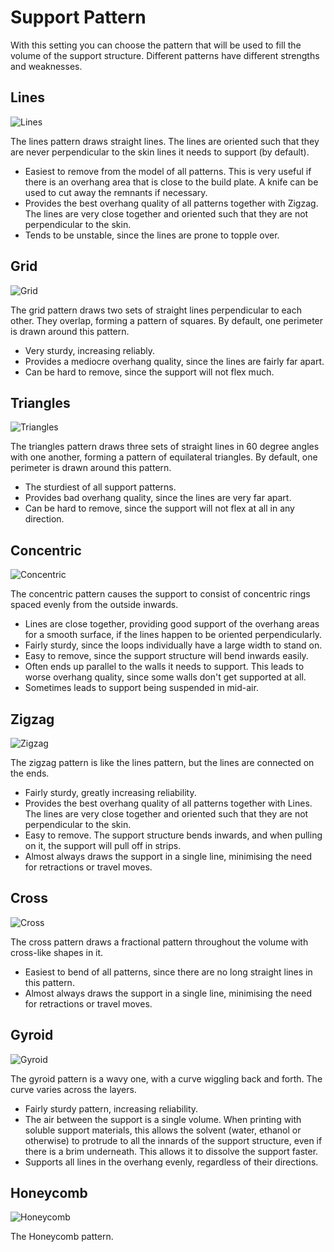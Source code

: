 Support Pattern
====
With this setting you can choose the pattern that will be used to fill the volume of the support structure. Different patterns have different strengths and weaknesses.

<!--screenshot {
"image_path": "support_pattern_lines.png",
"models": [
    {
        "script": "calendar_holder.scad",
        "transformation": ["rotateX(90)"]
    }
],
"camera_position": [0, 0, 135],
"settings": {
    "support_enable": true,
    "support_pattern": "lines"
},
"structures": ["helpers"],
"colours": 16
}-->
Lines
----
![Lines](../images/support_pattern_lines.png)

The lines pattern draws straight lines. The lines are oriented such that they are never perpendicular to the skin lines it needs to support (by default).
* Easiest to remove from the model of all patterns. This is very useful if there is an overhang area that is close to the build plate. A knife can be used to cut away the remnants if necessary.
* Provides the best overhang quality of all patterns together with Zigzag. The lines are very close together and oriented such that they are not perpendicular to the skin.
* Tends to be unstable, since the lines are prone to topple over.

<!--screenshot {
"image_path": "support_pattern_grid.png",
"models": [
    {
        "script": "calendar_holder.scad",
        "transformation": ["rotateX(90)"]
    }
],
"camera_position": [0, 0, 135],
"settings": {
    "support_enable": true,
    "support_pattern": "grid"
},
"structures": ["helpers"],
"colours": 16
}-->
Grid
----
![Grid](../images/support_pattern_grid.png)

The grid pattern draws two sets of straight lines perpendicular to each other. They overlap, forming a pattern of squares. By default, one perimeter is drawn around this pattern.
* Very sturdy, increasing reliably.
* Provides a mediocre overhang quality, since the lines are fairly far apart.
* Can be hard to remove, since the support will not flex much.

<!--screenshot {
"image_path": "support_pattern_triangles.png",
"models": [
    {
        "script": "calendar_holder.scad",
        "transformation": ["rotateX(90)"]
    }
],
"camera_position": [0, 0, 135],
"settings": {
    "support_enable": true,
    "support_pattern": "triangles"
},
"structures": ["helpers"],
"colours": 16
}-->
Triangles
----
![Triangles](../images/support_pattern_triangles.png)

The triangles pattern draws three sets of straight lines in 60 degree angles with one another, forming a pattern of equilateral triangles. By default, one perimeter is drawn around this pattern.
* The sturdiest of all support patterns.
* Provides bad overhang quality, since the lines are very far apart.
* Can be hard to remove, since the support will not flex at all in any direction.

<!--screenshot {
"image_path": "support_pattern_concentric.png",
"models": [
    {
        "script": "calendar_holder.scad",
        "transformation": ["rotateX(90)"]
    }
],
"camera_position": [0, 0, 135],
"settings": {
    "support_enable": true,
    "support_pattern": "concentric"
},
"structures": ["helpers"],
"colours": 16
}-->
Concentric
----
![Concentric](../images/support_pattern_concentric.png)

The concentric pattern causes the support to consist of concentric rings spaced evenly from the outside inwards.
* Lines are close together, providing good support of the overhang areas for a smooth surface, if the lines happen to be oriented perpendicularly.
* Fairly sturdy, since the loops individually have a large width to stand on.
* Easy to remove, since the support structure will bend inwards easily.
* Often ends up parallel to the walls it needs to support. This leads to worse overhang quality, since some walls don't get supported at all.
* Sometimes leads to support being suspended in mid-air.

<!--screenshot {
"image_path": "support_pattern_zigzag.png",
"models": [
    {
        "script": "calendar_holder.scad",
        "transformation": ["rotateX(90)"]
    }
],
"camera_position": [0, 0, 135],
"settings": {
    "support_enable": true,
    "support_pattern": "zigzag"
},
"structures": ["helpers"],
"colours": 16
}-->
Zigzag
----
![Zigzag](../images/support_pattern_zigzag.png)

The zigzag pattern is like the lines pattern, but the lines are connected on the ends.
* Fairly sturdy, greatly increasing reliability.
* Provides the best overhang quality of all patterns together with Lines. The lines are very close together and oriented such that they are not perpendicular to the skin.
* Easy to remove. The support structure bends inwards, and when pulling on it, the support will pull off in strips.
* Almost always draws the support in a single line, minimising the need for retractions or travel moves.

<!--screenshot {
"image_path": "support_pattern_cross.png",
"models": [
    {
        "script": "calendar_holder.scad",
        "transformation": ["rotateX(90)"]
    }
],
"camera_position": [0, 0, 135],
"settings": {
    "support_enable": true,
    "support_pattern": "cross"
},
"structures": ["helpers"],
"colours": 16
}-->
Cross
----
![Cross](../images/support_pattern_cross.png)

The cross pattern draws a fractional pattern throughout the volume with cross-like shapes in it.
* Easiest to bend of all patterns, since there are no long straight lines in this pattern.
* Almost always draws the support in a single line, minimising the need for retractions or travel moves.

<!--screenshot {
"image_path": "support_pattern_gyroid.png",
"models": [
    {
        "script": "calendar_holder.scad",
        "transformation": ["rotateX(90)"]
    }
],
"camera_position": [0, 0, 135],
"settings": {
    "support_enable": true,
    "support_pattern": "gyroid"
},
"structures": ["helpers"],
"colours": 16
}-->
<!--if cura_version >= 4.1-->
Gyroid
----
![Gyroid](../images/support_pattern_gyroid.png)

The gyroid pattern is a wavy one, with a curve wiggling back and forth. The curve varies across the layers.
* Fairly sturdy pattern, increasing reliability.
* The air between the support is a single volume. When printing with soluble support materials, this allows the solvent (water, ethanol or otherwise) to protrude to all the innards of the support structure, even if there is a brim underneath. This allows it to dissolve the support faster.
* Supports all lines in the overhang evenly, regardless of their directions.
<!--endif-->


<!--if cura_version>=4.20-->

Honeycomb
----
![Honeycomb](../images/support_pattern_honeycomb.png)

The Honeycomb pattern. 


<!--endif-->